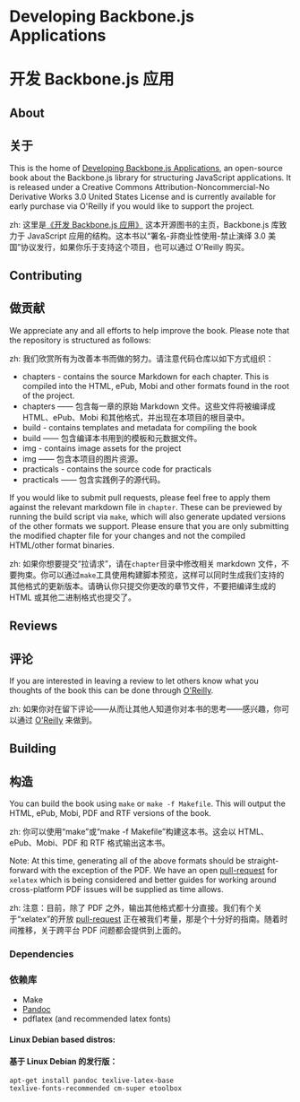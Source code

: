 # Developing Backbone.js Applications
# 开发 Backbone.js 应用

## About
## 关于

This is the home of [Developing Backbone.js Applications](http://shop.oreilly.com/product/0636920025344.do), an open-source book about the Backbone.js library for structuring JavaScript applications. It is released under a 
Creative Commons Attribution-Noncommercial-No Derivative Works 3.0 United States License and is currently available for early purchase via O'Reilly if you would like to support the project.

zh: 这里是[《开发 Backbone.js 应用》](http://shop.oreilly.com/product/0636920025344.do) 这本开源图书的主页，Backbone.js 库致力于 JavaScript 应用的结构。这本书以“署名-非商业性使用-禁止演绎 3.0 美国”协议发行，如果你乐于支持这个项目，也可以通过 O'Reilly 购买。

## Contributing
## 做贡献

We appreciate any and all efforts to help improve the book. Please note that the repository is structured as follows:

zh: 我们欣赏所有为改善本书而做的努力。请注意代码仓库以如下方式组织：

* chapters - contains the source Markdown for each chapter. This is compiled into the HTML, ePub, Mobi and other formats found in the root of the project.
* chapters —— 包含每一章的原始 Markdown 文件。这些文件将被编译成 HTML、ePub、Mobi 和其他格式，并出现在本项目的根目录中。
* build - contains templates and metadata for compiling the book
* build —— 包含编译本书用到的模板和元数据文件。
* img - contains image assets for the project
* img —— 包含本项目的图片资源。
* practicals - contains the source code for practicals
* practicals —— 包含实践例子的源代码。

If you would like to submit pull requests, please feel free to apply them against the relevant markdown file in `chapter`. These can be previewed by running the build script via `make`, which will also generate updated versions of the other formats we support. Please ensure that you are only submitting the modified chapter file for your changes and not the compiled HTML/other format binaries. 

zh: 如果你想要提交“拉请求”，请在`chapter`目录中修改相关 markdown 文件，不要拘束。你可以通过`make`工具使用构建脚本预览，这样可以同时生成我们支持的其他格式的更新版本。请确认你只提交你更改的章节文件，不要把编译生成的 HTML 或其他二进制格式也提交了。

## Reviews
## 评论

If you are interested in leaving a review to let others know what you thoughts of the book this can be done through [O'Reilly](http://shop.oreilly.com/product/0636920025344/ReviewSubmit.do?sortby=publicationDate?pageId=0636920025344.IP).

zh: 
如果你对在留下评论——从而让其他人知道你对本书的思考——感兴趣，你可以通过 [O'Reilly](http://shop.oreilly.com/product/0636920025344/ReviewSubmit.do?sortby=publicationDate?pageId=0636920025344.IP) 来做到。

## Building
## 构造

You can build the book using `make` or `make -f Makefile`. This will output the HTML, ePub, Mobi, PDF and RTF versions of the book. 

zh: 你可以使用“make”或“make -f Makefile”构建这本书。这会以 HTML、ePub、Mobi、PDF 和 RTF 格式输出这本书。

Note: At this time, generating all of the above formats should be straight-forward with the exception of the PDF. We have an open [pull-request](https://github.com/addyosmani/backbone-fundamentals/pull/369) for `xelatex` which is being considered and better guides for working around cross-platform PDF issues will be supplied as time allows.

zh: 注意：目前，除了 PDF 之外，输出其他格式都十分直接。我们有个关于“xelatex”的开放 [pull-request](https://github.com/addyosmani/backbone-fundamentals/pull/369) 正在被我们考量，那是个十分好的指南。随着时间推移，关于跨平台 PDF 问题都会提供到上面的。

### Dependencies
### 依赖库

* Make
* [Pandoc](https://github.com/jgm/pandoc)
* pdflatex (and recommended latex fonts)

#### Linux Debian based distros:
#### 基于 Linux Debian 的发行版：

<code>apt-get install pandoc texlive-latex-base texlive-fonts-recommended cm-super etoolbox</code>
